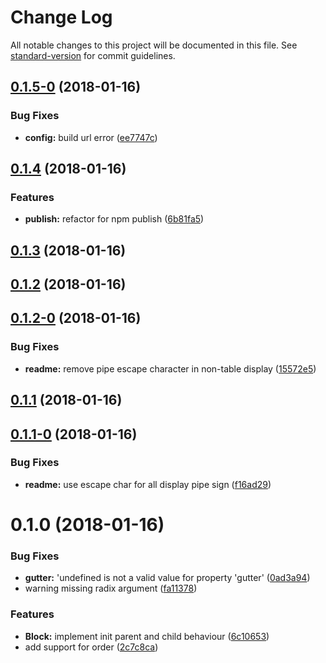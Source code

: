 # Change Log

All notable changes to this project will be documented in this file. See [standard-version](https://github.com/conventional-changelog/standard-version) for commit guidelines.

<a name="0.1.5-0"></a>
## [0.1.5-0](https://github.com/wengkhing/react-awesome-layout/compare/v0.1.4...v0.1.5-0) (2018-01-16)


### Bug Fixes

* **config:** build url error ([ee7747c](https://github.com/wengkhing/react-awesome-layout/commit/ee7747c))



<a name="0.1.4"></a>
## [0.1.4](https://github.com/wengkhing/react-awesome-layout/compare/v0.1.3...v0.1.4) (2018-01-16)


### Features

* **publish:** refactor for npm publish ([6b81fa5](https://github.com/wengkhing/react-awesome-layout/commit/6b81fa5))



<a name="0.1.3"></a>
## [0.1.3](https://github.com/wengkhing/react-awesome-layout/compare/v0.1.2...v0.1.3) (2018-01-16)



<a name="0.1.2"></a>
## [0.1.2](https://github.com/wengkhing/react-awesome-layout/compare/v0.1.2-0...v0.1.2) (2018-01-16)



<a name="0.1.2-0"></a>
## [0.1.2-0](https://github.com/wengkhing/react-awesome-layout/compare/v0.1.1...v0.1.2-0) (2018-01-16)


### Bug Fixes

* **readme:** remove pipe escape character in non-table display ([15572e5](https://github.com/wengkhing/react-awesome-layout/commit/15572e5))



<a name="0.1.1"></a>
## [0.1.1](https://github.com/wengkhing/react-awesome-layout/compare/v0.1.1-0...v0.1.1) (2018-01-16)



<a name="0.1.1-0"></a>
## [0.1.1-0](https://github.com/wengkhing/react-awesome-layout/compare/v0.1.0...v0.1.1-0) (2018-01-16)


### Bug Fixes

* **readme:** use escape char for all display pipe sign ([f16ad29](https://github.com/wengkhing/react-awesome-layout/commit/f16ad29))



<a name="0.1.0"></a>
# 0.1.0 (2018-01-16)


### Bug Fixes

* **gutter:** 'undefined is not a valid value for property 'gutter' ([0ad3a94](https://github.com/wengkhing/react-awesome-layout/commit/0ad3a94))
* warning missing radix argument ([fa11378](https://github.com/wengkhing/react-awesome-layout/commit/fa11378))


### Features

* **Block:** implement init parent and child behaviour ([6c10653](https://github.com/wengkhing/react-awesome-layout/commit/6c10653))
* add support for order ([2c7c8ca](https://github.com/wengkhing/react-awesome-layout/commit/2c7c8ca))
